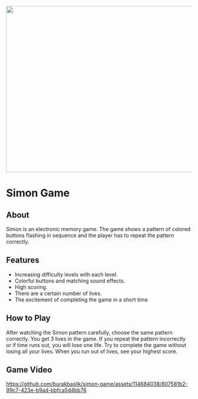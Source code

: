 <div align="center">
	<img height="450" width="550" src="https://github.com/burakbaslik/simon-game/assets/114684038/e0b5d5bc-98ae-41d7-8a72-fd594ed09ff8"  />
</div>

# **Simon Game**

## **About**
Simon is an electronic memory game. The game shows a pattern of colored buttons flashing in sequence and the player has to repeat the pattern correctly.

## **Features**
* Increasing difficulty levels with each level.
* Colorful buttons and matching sound effects.
* High scoring.
* There are a certain number of lives.
* The excitement of completing the game in a short time

## **How to Play**
After watching the Simon pattern carefully, choose the same pattern correctly. You get 3 lives in the game. If you repeat the pattern incorrectly or if time runs out, you will lose one life. Try to complete the game without losing all your lives. When you run out of lives, see your highest score.

## **Game Video**
https://github.com/burakbaslik/simon-game/assets/114684038/807581b2-99c7-423e-b9ad-bbfca5d4bb76




